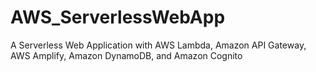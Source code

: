 # AWS_ServerlessWebApp
A Serverless Web Application with AWS Lambda, Amazon API Gateway, AWS Amplify, Amazon DynamoDB, and Amazon Cognito
